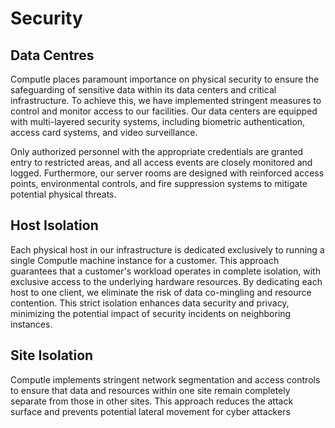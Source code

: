 # Security

## Data Centres

Computle places paramount importance on physical security to ensure the safeguarding of sensitive data within its data centers and critical infrastructure. To achieve this, we have implemented stringent measures to control and monitor access to our facilities. Our data centers are equipped with multi-layered security systems, including biometric authentication, access card systems, and video surveillance.

Only authorized personnel with the appropriate credentials are granted entry to restricted areas, and all access events are closely monitored and logged. Furthermore, our server rooms are designed with reinforced access points, environmental controls, and fire suppression systems to mitigate potential physical threats.&#x20;

## Host Isolation

Each physical host in our infrastructure is dedicated exclusively to running a single Computle machine instance for a customer. This approach guarantees that a customer's workload operates in complete isolation, with exclusive access to the underlying hardware resources. By dedicating each host to one client, we eliminate the risk of data co-mingling and resource contention. This strict isolation enhances data security and privacy, minimizing the potential impact of security incidents on neighboring instances.&#x20;

## Site Isolation

Computle implements stringent network segmentation and access controls to ensure that data and resources within one site remain completely separate from those in other sites. This approach reduces the attack surface and prevents potential lateral movement for cyber attackers
